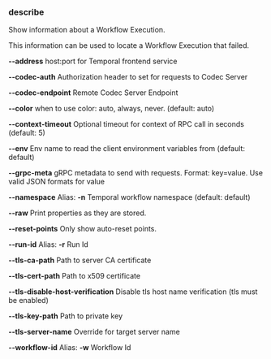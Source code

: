### describe

Show information about a Workflow Execution.

This information can be used to locate a Workflow Execution that failed.

**--address**
host:port for Temporal frontend service

**--codec-auth**
Authorization header to set for requests to Codec Server

**--codec-endpoint**
Remote Codec Server Endpoint

**--color**
when to use color: auto, always, never. (default: auto)

**--context-timeout**
Optional timeout for context of RPC call in seconds (default: 5)

**--env**
Env name to read the client environment variables from (default: default)

**--grpc-meta**
gRPC metadata to send with requests. Format: key=value. Use valid JSON formats for value

**--namespace**
Alias: **-n**
Temporal workflow namespace (default: default)

**--raw**
Print properties as they are stored.

**--reset-points**
Only show auto-reset points.

**--run-id**
Alias: **-r**
Run Id

**--tls-ca-path**
Path to server CA certificate

**--tls-cert-path**
Path to x509 certificate

**--tls-disable-host-verification**
Disable tls host name verification (tls must be enabled)

**--tls-key-path**
Path to private key

**--tls-server-name**
Override for target server name

**--workflow-id**
Alias: **-w**
Workflow Id

